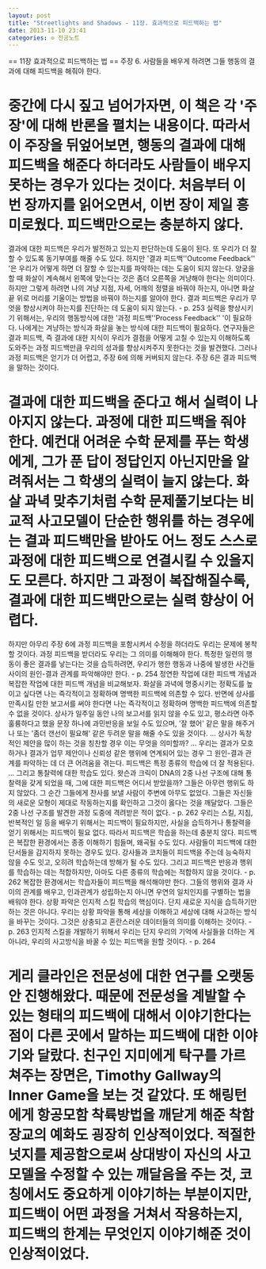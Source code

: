 ```yaml
---
layout: post
title: "Streetlights and Shadows - 11장. 효과적으로 피드백하는 법"
date: 2013-11-10 23:41
categories: ⊙ 전공노트
---
```


== 11장 효과적으로 피드백하는 법 ==
주장 6. 사람들을 배우게 하려면 그들 행동의 결과에 대해 피드백을 해줘야 한다.
# 중간에 다시 짚고 넘어가자면, 이 책은 각 '주장'에 대해 반론을 펼치는 내용이다. 따라서 이 주장을 뒤엎어보면, 행동의 결과에 대해 피드백을 해준다 하더라도 사람들이 배우지 못하는 경우가 있다는 것이다. 처음부터 이번 장까지를 읽어오면서, 이번 장이 제일 흥미로웠다. 피드백만으로는 충분하지 않다.
결과에 대한 피드백은 우리가 발전하고 있는지 판단하는데 도움이 된다. 또 우리가 더 잘할 수 있도록 동기부여를 해줄 수도 있다. 하지만 '결과 피드백''Outcome Feedback'' '은 우리가 어떻게 하면 더 잘할 수 있는지를 파악하는 데는 도움이 되지 않는다. 양궁을 할 때 화살이 계속해서 왼쪽에 맞는다는 것은 좀더 오른쪽을 겨냥해야 한다는 의미이다. 하지만 그렇게 하려면 나의 겨냥 지점, 자세, 어깨의 정렬을 바꿔야 하는지, 아니면 화살 끝 위로 머리를 기울이는 방법을 바꿔야 하는지를 알아야 한다. 결과 피드백은 우리가 무엇을 향상시켜야 하는지를 진단하는 데 도움이 되지 않는다. - p. 253
실력을 향상시키기 위해서는, 우리의 행동방식에 대한 '과정 피드백''Process Feedback'' '이 필요하다. 나에게는 겨냥하는 방식과 화살을 놓는 방식에 대한 피드백이 필요하다. 연구자들은 결과 피드백, 즉 결과에 대한 지식이 우리가 결점을 어떻게 고칠 수 있는지 이해하도록 도와주는 과정 피드백만큼 우리의 성과를 향상시켜주지 못한다는 것을 발견했다. 그러나 과정 피드백은 얻기가 더 어렵고, 주장 6에 의해 커버되지 않는다. 주장 6은 결과 피드백을 말하는 것이다.
# 결과에 대한 피드백을 준다고 해서 실력이 나아지지 않는다. 과정에 대한 피드백을 줘야 한다. 예컨대 어려운 수학 문제를 푸는 학생에게, 그가 푼 답이 정답인지 아닌지만을 알려줘서는 그 학생의 실력이 늘지 않는다. 화살 과녁 맞추기처럼 수학 문제풀기보다는 비교적 사고모델이 단순한 행위를 하는 경우에는 결과 피드백만을 받아도 어느 정도 스스로 과정에 대한 피드백으로 연결시킬 수 있을지도 모른다. 하지만 그 과정이 복잡해질수록, 결과에 대한 피드백만으로는 실력 향상이 어렵다.
하지만 아무리 주장 6에 과정 피드백을 포함시켜서 수정을 하더라도 우리는 문제에 봉착할 것이다. 과정 피드백을 받더라도 우리는 그 의미를 이해해야 한다. 특정한 일련의 행동이 좋은 결과를 낳는다는 것을 습득하려면, 우리가 행한 행동과 나중에 발생한 사건들 사이의 원인-결과 관계를 파악해야만 한다. - p. 254
정연한 작업에 대한 피드백 개념과 복잡한 작업에 대한 피드백 개념을 비교해보자. 화살을 과녁에 명중시키는 정확도를 높이고 싶다면 나는 즉각적이고 정확하며 명백한 피드백에 의존할 수 있다. 반면에 상사를 만족시킬 만한 보고서를 써야 한다면 나는 즉각적이고 정확하며 명백한 피드백에 의존할 수 없을 것이다. 상사가 일주일 동안 나의 보고서를 읽지 않을 수도 있고, 평소라면 아주 훌륭하다고 했을 문장 하나에 과민반응을 보일 수도 있으며, '잘 했어' 같은 말을 해주거나 또는 '좀더 갠선이 필요해' 같은 두려운 말을 해줄 수도 있을 것이다. ... 상사가 독창적인 제안을 많이 하는 것을 칭찬할 경우 이는 무엇을 의미할까? ... 우리는 결과가 모호하거나 결과가 업무 제안이나 신뢰성 같은 행위에 연계되어 있는 경우 그 원인-결과 관계를 파악하는 데 더 큰 어려움을 겪는다.
피드백은 특정 종류의 학습에 더 잘 적용된다. ... 그리고 통찰력에 대한 학습도 있다. 왓슨과 크릭이 DNA의 2중 나선 구조에 대해 통찰력을 갖게 되었을 때, 그에 대한 피드백은 어디서 받았을까? 그들은 아무런 행위도 하지 않았다. 그 순간 그들에게 찬사를 보낼 사람이 주변에 아무도 없었다. 그들은 자신들의 새로운 모형이 제대로 작동하는지를 확인하고 그것이 옳다는 것을 깨달았다. 그들은 2중 나선 구조를 발견한 과정 도중에 격려받은 적이 없다. - p. 262
우리는 스킬, 지침, 반복적인 일 등을 배우기 위해서는 피드백이 필요하지만, 사실을 습득하거나 통찰력을 얻기 위해서는 피드백이 필요 없다. 따라서 피드백은 학습을 하는데 충분치 않다. 피드백은 복잡한 환경에서는 종종 이해하기 힘들며, 왜곡될 수도 있다. 사람들이 피드백에 대한 단서들을 감지하지 못하는 경우도 있다. 강사들과 코치들이 피드백을 주는데 능숙하지 않을 수도 잇고, 오히려 학습하는데 방해가 될 수도 있다. 그리고 피드백은 반응과 행위를 학습하는 데는 적합하지만, 아마도 다른 종류의 학습에는 적합하지 않을 것이다. - p. 262
복잡한 환경에서는 학습자들이 피드백을 해석해야만 한다. 그들의 행위와 결과 사이의 관계를 배우고, 인과관계가 성립하는지 아니면 우연의 일치인지를 구별하는 법을 배워야 한다. 상황 파악은 인지적 스킬 학습의 핵심이다. 단지 새로운 지식을 습득하기만 하는 것은 아니다. 우리는 상황 파악을 통해 세상을 이해하고 세상에 대해 사고하는 방식을 바꾸는 것이다. 그것은 상충되고 혼란스러운 데이터들의 의미를 이해하는 것이다. - p. 263
인지적 스킬을 개발하기 위해서 우리는 단지 우리의 기억에 사실들을 더하는 게 아니라, 우리의 사고방식을 바꿀 수 있는 피드백을 원할 것이다. - p. 264
# 게리 클라인은 전문성에 대한 연구를 오랫동안 진행해왔다. 때문에 전문성을 계발할 수 있는 형태의 피드백에 대해서 이야기한다는 점이 다른 곳에서 말하는 피드백에 대한 이야기와 달랐다. 친구인 지미에게 탁구를 가르쳐주는 장면은, Timothy Gallway의 Inner Game을 보는 것 같았다. 또 해링턴에게 항공모함 착륙방법을 깨닫게 해준 착함 장교의 예화도 굉장히 인상적이었다. 적절한 넛지를 제공함으로써 상대방이 자신의 사고 모델을 수정할 수 있는 깨달음을 주는 것, 코칭에서도 중요하게 이야기하는 부분이지만, 피드백이 어떤 과정을 거쳐서 작용하는지, 피드백의 한계는 무엇인지 이야기해준 것이 인상적이었다.
       
